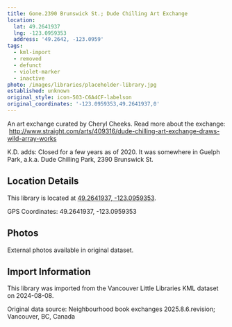 ```yaml
---
title: Gone.2390 Brunswick St.; Dude Chilling Art Exchange
location:
  lat: 49.2641937
  lng: -123.0959353
  address: '49.2642, -123.0959'
tags:
  - kml-import
  - removed
  - defunct
  - violet-marker
  - inactive
photo: /images/libraries/placeholder-library.jpg
established: unknown
original_style: icon-503-C6A4CF-labelson
original_coordinates: '-123.0959353,49.2641937,0'
---
```

An art exchange curated by Cheryl Cheeks.
Read more about the exchange:
 http://www.straight.com/arts/409316/dude-chilling-art-exchange-draws-wild-array-works

K.D. adds: Closed for a few years as of 2020.
It was somewhere in Guelph Park, a.k.a. Dude Chilling Park, 2390 Brunswick St.

## Location Details

This library is located at [49.2641937, -123.0959353](https://www.google.com/maps?q=49.2641937,-123.0959353).

GPS Coordinates: 49.2641937, -123.0959353

## Photos

External photos available in original dataset.

## Import Information

This library was imported from the Vancouver Little Libraries KML dataset on 2024-08-08.

Original data source: Neighbourhood book exchanges 2025.8.6.revision; Vancouver, BC, Canada
